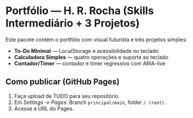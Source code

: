 # Portfólio — H. R. Rocha (Skills Intermediário + 3 Projetos)

Este pacote contém o portfólio com visual futurista e três projetos simples:

- **To-Do Minimal** — LocalStorage e acessibilidade no teclado
- **Calculadora Simples** — quatro operações e suporte ao teclado
- **Contador/Timer** — contador e timer regressivo com ARIA-live

## Como publicar (GitHub Pages)
1) Faça upload de TUDO para seu repositório.
2) Em *Settings → Pages*: Branch `principal/main`, folder `/ (root)`.
3) Acesse a URL do Pages.
